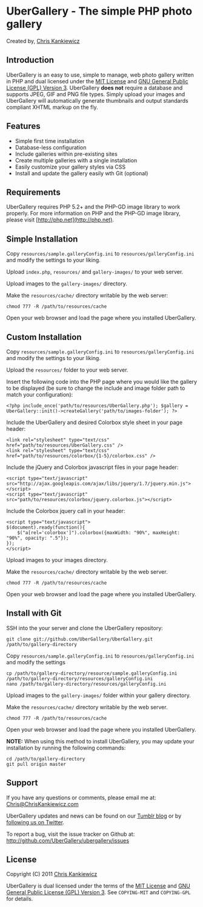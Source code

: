 UberGallery - The simple PHP photo gallery
==========================================
Created by, [Chris Kankiewicz](http://www.ChrisKankiewicz.com)


Introduction
------------
UberGallery is an easy to use, simple to manage, web photo gallery written in PHP and dual licensed
under the [MIT License](http://www.ubergallery.net/COPYING-MIT.txt) and 
[GNU General Public License (GPL) Version 3](http://www.ubergallery.net/COPYING-GPL.txt). UberGallery 
**does not** require a database and supports JPEG, GIF and PNG file types. Simply upload your images
and UberGallery will automatically generate thumbnails and output standards compliant XHTML markup
on the fly.


Features
--------
* Simple first time installation
* Database-less configuration
* Include galleries within pre-existing sites
* Create multiple galleries with a single installation
* Easily customize your gallery styles via CSS
* Install and update the gallery easily wth Git (optional)


Requirements
------------
UberGallery requires PHP 5.2+ and the PHP-GD image library to work properly. For more information
on PHP and the PHP-GD image library, please visit [http://php.net](http://php.net).


Simple Installation
-------------------
Copy `resources/sample.galleryConfig.ini` to `resources/galleryConfig.ini` and modify the settings
to your liking.

Upload `index.php`, `resources/` and `gallery-images/` to your web server.

Upload images to the `gallery-images/` directory.

Make the `resources/cache/` directory writable by the web server:
    
    chmod 777 -R /path/to/resources/cache
    
Open your web browser and load the page where you installed UberGallery.


Custom Installation
-------------------
Copy `resources/sample.galleryConfig.ini` to `resources/galleryConfig.ini` and modify the settings to
your liking.

Upload the `resources/` folder to your web server.

Insert the following code into the PHP page where you would like the gallery to be displayed
(be sure to change the include and image folder path to match your configuration):
    
    <?php include_once('path/to/resources/UberGallery.php'); $gallery = UberGallery::init()->createGallery('path/to/images-folder'); ?>
    
Include the UberGallery and desired Colorbox style sheet in your page header:
    
    <link rel="stylesheet" type="text/css" href="path/to/resources/UberGallery.css" />
    <link rel="stylesheet" type="text/css" href="path/to/resources/colorbox/{1-5}/colorbox.css" />
    
Include the jQuery and Colorbox javascript files in your page header:

    <script type="text/javascript" src="http://ajax.googleapis.com/ajax/libs/jquery/1.7/jquery.min.js"></script>
    <script type="text/javascript" src="path/to/resources/colorbox/jquery.colorbox.js"></script>
    
Include the Colorbox jquery call in your header:

    <script type="text/javascript">
    $(document).ready(function(){
        $("a[rel='colorbox']").colorbox({maxWidth: "90%", maxHeight: "90%", opacity: ".5"});
    });
    </script>
    
Upload images to your images directory.

Make the `resources/cache/` directory writable by the web server.
    
    chmod 777 -R /path/to/resources/cache
        
Open your web browser and load the page where you installed UberGallery.


Install with Git
----------------
SSH into the your server and clone the UberGallery repository:

    git clone git://github.com/UberGallery/UberGallery.git /path/to/gallery-directory

Copy `resources/sample.galleryConfig.ini` to `resources/galleryConfig.ini` and modify the settings

    cp /path/to/gallery-directory/resource/sample.galleryConfig.ini /path/to/gallery-directory/resources/galleryConfig.ini
    nano /path/to/gallery-directory/resources/galleryConfig.ini

Upload images to the `gallery-images/` folder within your gallery directory.

Make the `resources/cache/` directory writable by the web server.
    
    chmod 777 -R /path/to/resources/cache
        
Open your web browser and load the page where you installed UberGallery.

**NOTE:** When using this method to install UberGallery, you may update your installation by running
the following commands:

    cd /path/to/gallery-directory
    git pull origin master


Support
-------
If you have any questions or comments, please email me at: [Chris@ChrisKankiewicz.com](mailto:Chris@ChrisKankiewicz.com)

UberGallery updates and news can be found on our [Tumblr blog](http://news.ubergallery.net/) or by
[following us on Twitter](http://twitter.com/ubergallery).

To report a bug, visit the issue tracker on Github at: http://github.com/UberGallery/ubergallery/issues


License
-------
Copyright (C) 2011 [Chris Kankiewicz](http://www.chriskankiewicz.com)

UberGallery is dual licensed under the terms of the
[MIT License](http://www.ubergallery.net/COPYING-MIT.txt) and
[GNU General Public License (GPL) Version 3](http://www.ubergallery.net/COPYING-GPL.txt).
See `COPYING-MIT` and `COPYING-GPL` for details.
